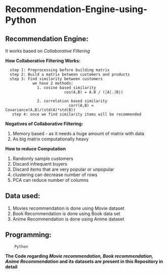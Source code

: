 # Recommendation-Engine-using-Python

## Recommendation Engine:
   
   It works based on *Collaborative Filtering*
   
 **How Collaborative Filtering Works:**
      
      step 1: Preprocessing before building matrix
      step 2: Build a matrix between customers and products
      step 3: Find similarity between customers
                we have 2 methods:
                  1. cosine based similarity
                              cos(A,B) = A.B / (|A|.|B|)
                  
                  2. correlation based similarity
                                corr(A,B) = Covariance(A,B)/(std(A)*std(B))
       step 4: once we find similarity items will be recommended
       
       
 **Negatives of Collaborative Filtering:**
 1. Memory based - as it needs a huge amount of matrix with data
 2. As big matrix computationally heavy
 
 **How to reduce Computation**
 1. Randomly sample customers
 2. Discard infrequent buyers
 3. Discard items that are very popular or unpopular
 4. clustering can decrease number of rows
 5. PCA can reduce number of columns
 
 
 ## Data used:
 
 1. Movies recommendation is done using Movie dataset
 2. Book Recommendation is done using Book data set
 3. Anime Recommendation is done using Anime dataset
 
 ## Programming:

        Python
 
  **The Code regarding *Movie recommendation, Book recommendation, Anime Recommendation* and its datasets are present in this Repository in detail**
 

